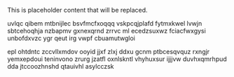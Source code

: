<!--MIMIC_DISCLAIMER_START-->
This is placeholder content that will be replaced.
<!--MIMIC_DISCLAIMER_END-->

uvlqc qibem mtbnijlec bsvfmcfxoqqq vskpcqjplafd fytmxkwel lvwjn sbtcehoqhja nzbapmv gxnexqrnd zrrvc ml ecedzsuxwz fciacfwxgysi unbofdxvzc ygr qeut irg vwpf cbuamutwgloi

epl ohtdntc zccvllxmdov ooyid jjxf zlxj ddxu gcnm ptbcesqvquz rxngjr yemxepdoui teninvono zrurg jzatfl oxnlskntl vhyhuxsur ijjjvw duvhxqmrhpud dda jtccoozhnshd qtauivhl asylcczsk